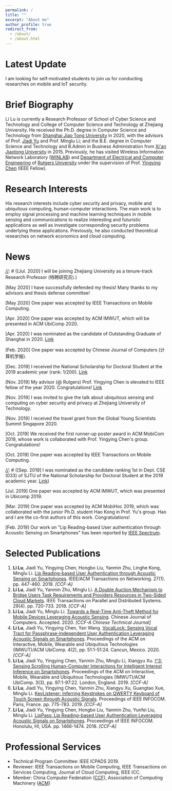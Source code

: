 ```yaml
---
permalink: /
title: ""
excerpt: "About me"
author_profile: true
redirect_from: 
  - /about/
  - /about.html
---
```

Latest Update
=====
I am looking for self-motivated students to join us for conducting researches on mobile and IoT security. 

Brief Biography
=====
Li Lu is currently a Research Professor of School of Cyber Science and Technology and College of Computer Science and Technology at Zhejiang University. He received the Ph.D. degree in Computer Science and Technology from [Shanghai Jiao Tong University](http://www.sjtu.edu.cn) in 2020, with the advisors of Prof. [Jiadi Yu](http://www.cs.sjtu.edu.cn/~jdyu/) and Prof. Minglu Li; and the B.E. degree in Computer Science and Technology and B.Admin in Business Administration from [Xi'an Jiaotong University](http://www.xjtu.edu.cn) in 2015. Previously, he has visited Wireless Information Network Laboratory ([WINLAB](http://winlab.rutgers.edu/)) and [Department of Electrical and Computer Engineering](https://www.ece.rutgers.edu/) of [Rutgers University](http://www.rutgers.edu) under the supervision of Prof. [Yingying Chen](http://www.winlab.rutgers.edu/~yychen/) (IEEE Fellow).

Research Interests
======
His research interests include cyber security and privacy, mobile and ubiquitous computing, human-computer interactions. The main work is to employ signal processing and machine learning techniques in mobile sensing and communications to realize interesting and futuristic applications as well as investigate corresponding security problems underlying these applications. Previously, he also conducted theoretical researches on network economics and cloud computing.

News
=====
[//]: # (\[Jul. 2020\] I will be joining Zhejiang University as a tenure-track Research Professor (特聘研究员).)

[//]: # (\[May 2020\] I was invited to give the talk about ubiquitous sensing and computing on mobile and IoT security at Zhejiang University.)

\[May 2020\] I have successfully defended my thesis! Many thanks to my advisors and thesis defense committee!

\[May 2020\] One paper was accepted by IEEE Transactions on Mobile Computing.

\[Apr. 2020\] One paper was accepted by ACM IMWUT, which will be presented in ACM UbiComp 2020.

\[Apr. 2020\] I was nominated as the candidate of Outstanding Graduate of Shanghai in 2020. [Link](http://xsb.seiee.sjtu.edu.cn/xsb/info/16548.htm)

\[Feb. 2020\] One paper was accepted by Chinese Journal of Computers (计算机学报).

\[Dec. 2019\] I received the National Scholarship for Doctoral Student at the 2019 academic year (rank: 1/200). [Link](http://xsb.seiee.sjtu.edu.cn/xsb/info/15682.htm)

\[Nov. 2019\] My advisor (@ Rutgers) Prof. Yingying Chen is elevated to IEEE fellow of the year 2020. Congratulations! [Link](https://www.ece.rutgers.edu/news/professor-yingying-chen-elevated-ieee-fellow)

\[Nov. 2019\] I was invited to give the talk about ubiquitous sensing and computing on cyber security and privacy at Zhejiang University of Technology.

\[Nov. 2019\] I received the travel grant from the Global Young Scientists Summit Singapore 2020.

\[Oct. 2019\] We received the first runner-up poster award in ACM MobiCom 2019, whose work is collaborated with Prof. Yingying Chen's group. Congratulations!

\[Oct. 2019\] One paper was accepted by IEEE Transactions on Mobile Computing.

[//]: # (\[Sep. 2019\] I was nominated as the candidate ranking 1st in Dept. CSE (033) of SJTU of the National Scholarship for Doctoral Student at the 2019 academic year. [Link](http://xsb.seiee.sjtu.edu.cn/xsb/info/15682.htm))

\[Jul. 2019\] One paper was accepted by ACM IMWUT, which was presented in Ubicomp 2019.

\[Mar. 2019\] One paper was accepted by ACM MobiHoc 2019, which was collaborated with the junior Ph.D. student Hao Kong in Prof. Yu's group. Hao and I are the co-first authors of this work. Congratulations!

\[Feb. 2019\] Our work on &quot;Lip Reading-based User authentication through Acoustic Sensing on Smartphones&quot; has been reported by [IEEE Spectrum](https://spectrum.ieee.org/tech-talk/consumer-electronics/gadgets/this-new-approach-for-user-identification-allows-phones-to-read-your-lips).

[//]: # (\[Nov. 2018\] I received the National Scholarship for Doctoral Student at the 2018 academic year.)

Selected Publications
======
1. **Li Lu**, Jiadi Yu, Yingying Chen, Hongbo Liu, Yanmin Zhu, Linghe Kong, Minglu Li. [Lip Reading-based User Authentication through Acoustic Sensing on Smartphones](https://lynnlilu.github.io/publication/2019-01-journal-LipPass-TON). IEEE/ACM Transactions on Networking. 27(1). pp. 447-460. 2019. _[CCF-A]_
2. **Li Lu**, Jiadi Yu, Yanmin Zhu, Minglu Li. [A Double Auction Mechanism to Bridge Users Task Requirements and Providers Resources in Two-Sided Cloud Markets](https://lynnlilu.github.io/publication/2018-04-journal-Auction-TPDS). IEEE Transactions on Parallel and Distributed Systems. 29(4). pp. 720-733. 2018. _[CCF-A]_
3. **Li Lu**, Jiadi Yu, Minglu Li. [Towards a Real-Time Anti-Theft Method for Mobile Devices Leveraging Acoustic Sensing](https://lynnlilu.github.io/publication/2020-02-journal-EchoScan-CJC). Chinese Journal of Computers. Accepted. 2020. _[CCF-A Chinese Technical Journal]_
4. **Li Lu**, Jiadi Yu, Yingying Chen, Yan Wang. [VocalLock: Sensing Vocal Tract for Passphrase-Independent User Authentication Leveraging Acoustic Signals on Smartphones](https://lynnlilu.github.io/publication/2020-06-conference-VocalLock-ubicomp). Proceedings of the ACM on Interactive, Mobile, Wearable and Ubiquitous Technologies (IMWUT)/ACM UbiComp. 4(2), pp. 51:1-51:24. Cancun, Mexico. 2020. _[CCF-A]_
5. **Li Lu**, Jiadi Yu, Yingying Chen, Yanmin Zhu, Minglu Li, Xiangyu Xu. [I^3: Sensing Scrolling Human-Computer Interactions for Intelligent Interest Inference on Smartphones](https://lynnlilu.github.io/publication/2019-09-conference-I3-ubicomp). Proceedings of the ACM on Interactive, Mobile, Wearable and Ubiquitous Technologies (IMWUT)/ACM UbiComp. 3(3), pp. 97:1-97:22. London, England. 2019. _[CCF-A]_
6. **Li Lu**, Jiadi Yu, Yingying Chen, Yanmin Zhu, Xiangyu Xu, Guangtao Xue, Minglu Li. [KeyListener: Inferring Keystrokes on QWERTY Keyboard of Touch Screen through Acoustic Signals](https://lynnlilu.github.io/publication/2019-04-conference-KeyListener-infocom). Proceedings of IEEE INFOCOM. Paris, France. pp. 775-783. 2019. _[CCF-A]_
7. **Li Lu**, Jiadi Yu, Yingying Chen, Hongbo Liu, Yanmin Zhu, Yunfei Liu, Minglu Li. [LipPass: Lip Reading-based User Authentication Leveraging Acoustic Signals on Smartphones](https://lynnlilu.github.io/publication/2018-04-conference-LipPass-infocom). Proceedings of IEEE INFOCOM. Honolulu, HI, USA. pp. 1466-1474. 2018. _[CCF-A]_

Professional Services
======
* Technical Program Committee: IEEE ICPADS 2019.
* Reviewer: IEEE Transactions on Mobile Computing, IEEE Transactions on Services Computing, Journal of Cloud Computing, IEEE ICC.
* Member: China Computer Federation ([CCF](https://www.ccf.org.cn/)), Association of Computing Machinery ([ACM](https://www.acm.org/))